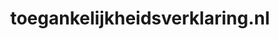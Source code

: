 ---
layout: post
title:  "toegankelijkheidsverklaring.nl"
internal_url:  "/data/toegankelijkheidsverklaring.nl.html"
categories: dutchgov
---